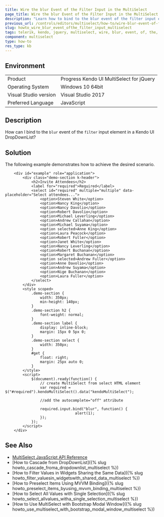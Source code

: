 ```yaml
---
title: Wire the blur Event of the Filter Input in the MultiSelect
page_title: Wire the blur Event of the Filter Input in the MultiSelect
description: "Learn how to bind to the blur event of the filter input element in the Kendo UI MultiSelect widget."
previous_url: /controls/editors/multiselect/how-to/wire-blur-event-of-filter-input, /controls/editors/multiselect/how-to/filtering/wire-blur-event-of-filter-input
slug: howto_wire_blur_event_ofthe_filtеr_input_multiselect
tags: telerik, kendo, jquery, multiselect, wire, blur, event, of, the, filter, input
component: multiselect
type: how-to
res_type: kb
---
```


## Environment

<table>
 <tr>
  <td>Product</td>
  <td>Progress Kendo UI MultiSelect for jQuery</td>
 </tr>
 <tr>
  <td>Operating System</td>
  <td>Windows 10 64bit</td>
 </tr>
 <tr>
  <td>Visual Studio version</td>
  <td>Visual Studio 2017</td>
 </tr>
 <tr>
  <td>Preferred Language</td>
  <td>JavaScript</td>
 </tr>
</table>

## Description

How can I bind to the `blur` event of the `filter` input element in a Kendo UI DropDownList?

## Solution

The following example demonstrates how to achieve the desired scenario.

```dojo
    <div id="example" role="application">
        <div class="demo-section k-header">
            <h2>Invite Attendees</h2>
            <label for="required">Required</label>
            <select id="required" multiple="multiple" data-placeholder="Select attendees...">
                <option>Steven White</option>
                <option>Nancy King</option>
                <option>Nancy Davolio</option>
                <option>Robert Davolio</option>
                <option>Michael Leverling</option>
                <option>Andrew Callahan</option>
                <option>Michael Suyama</option>
                <option selected>Anne King</option>
                <option>Laura Peacock</option>
                <option>Robert Fuller</option>
                <option>Janet White</option>
                <option>Nancy Leverling</option>
                <option>Robert Buchanan</option>
                <option>Margaret Buchanan</option>
                <option selected>Andrew Fuller</option>
                <option>Anne Davolio</option>
                <option>Andrew Suyama</option>
                <option>Nige Buchanan</option>
                <option>Laura Fuller</option>
            </select>
        </div>
        <style scoped>
            .demo-section {
                width: 350px;
                min-height: 140px;
            }
            .demo-section h2 {
                font-weight: normal;
            }
            .demo-section label {
                display: inline-block;
                margin: 15px 0 5px 0;
            }
            .demo-section select {
                width: 350px;
            }
            #get {
                float: right;
                margin: 25px auto 0;
            }
        </style>
        <script>
            $(document).ready(function() {
                // create MultiSelect from select HTML element
                var required = $("#required").kendoMultiSelect().data("kendoMultiSelect");

                //add the autocomplete="off" attribute

                required.input.bind("blur", function() {
                                alert(1);
                });
            });
        </script>
    </div>
```

## See Also

* [MultiSelect JavaScript API Reference](/api/javascript/ui/multiselect)
* [How to Cascade from DropDownList]({% slug howto_cascade_froma_dropdownlist_multiselect %})
* [How to Filter Values in Widgets Sharing the Same Data]({% slug howto_filter_valuesin_widgetswith_shared_data_multiselect %})
* [How to Preselect Items Using MVVM Binding]({% slug howto_preselect_items_byusing_mvvm_binding_multiselect %})
* [How to Select All Values with Single Selection]({% slug howto_select_allvalues_witha_single_selection_multiselect %})
* [How to Use MultiSelect with Bootstrap Modal Window]({% slug howto_use_multiselect_with_bootstrap_modal_window_multiselect %})
